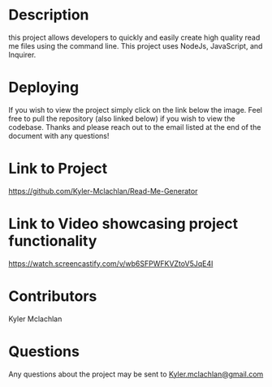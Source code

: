 # Description

this project allows developers to quickly and easily create high quality read me files using the command line. This project uses NodeJs, JavaScript, and Inquirer.

# Deploying

If you wish to view the project simply click on the link below the image. Feel free to pull the repository (also linked below) if you wish to view the codebase. Thanks and please reach out to the email listed at the end of the document with any questions!

# Link to Project

https://github.com/Kyler-Mclachlan/Read-Me-Generator

# Link to Video showcasing project functionality 

https://watch.screencastify.com/v/wb6SFPWFKVZtoV5JqE4I

# Contributors 

Kyler Mclachlan 


# Questions 

Any questions about the project may be sent to Kyler.mclachlan@gmail.com

